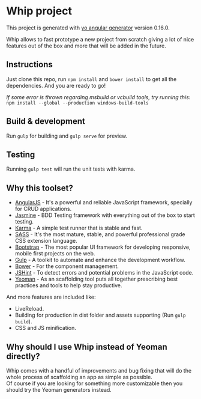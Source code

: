 # Whip project

This project is generated with [yo angular generator](https://github.com/yeoman/generator-angular)
version 0.16.0.

Whip allows to fast prototype a new project from scratch giving a lot of nice features out of the box and more that will be added in the future.

## Instructions

Just clone this repo, run `npm install` and `bower install` to get all the dependencies. And you are ready to go!

*If some error is thrown regarding msbuild or vcbuild tools, try running this:* <br/>
`npm install --global --production windows-build-tools`

## Build & development

Run `gulp` for building and `gulp serve` for preview.

## Testing

Running `gulp test` will run the unit tests with karma.

## Why this toolset?
* [AngularJS](https://angularjs.org/) - It's a powerful and reliable JavaScript framework, specially for CRUD applications.
* [Jasmine](https://jasmine.github.io/) - BDD Testing framework with everything out of the box to start testing.
* [Karma](https://karma-runner.github.io) - A simple test runner that is stable and fast.
* [SASS](http://sass-lang.com/) - It's the most mature, stable, and powerful professional grade CSS extension language.
* [Bootstrap](http://getbootstrap.com/) - The most popular UI framework for developing responsive, mobile first projects on the web.
* [Gulp](http://gulpjs.com/) - A toolkit to automate and enhance the development workflow.
* [Bower](https://bower.io/) - For the component management.
* [JSHint](http://jshint.com/) - To detect errors and potential problems in the JavaScript code.
* [Yeoman](http://yeoman.io/) - As an scaffolding tool puts all together prescribing best practices and tools to help stay productive.

And more features are included like:
* LiveReload.
* Building for production in dist folder and assets supporting (Run `gulp build`).
* CSS and JS minification.

## Why should I use Whip instead of Yeoman directly?

Whip comes with a handful of improvements and bug fixing that will do the whole process of scaffolding an app as simple as possible.<br />Of course if you are looking for something more customizable then you should try the Yeoman generators instead.
